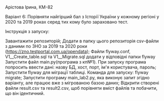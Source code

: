 Арістова Ірина, КМ-82

Варіант 6: Порівняти найгірший бал з Історії України у кожному регіоні у 2020 та 2019 роках серед тих кому було зараховано тест.

Інструкція з запуску:

Завантажити репозиторій;
Додати в папку цього репозиторія csv-файли з даними по ЗНО за 2019 та 2020 роки (https://zno.testportal.com.ua/opendata);
Файли flyway.conf, V1__Create_table.sql та V1__Migrate.sql додати у відповідні папки flyway
Запустити файл main.py(програма з кп№1). При запуску програма попросить ввести  дані: назву БД,  хост, порт, ім'я користувача, пароль;
Запустити flyway для міграції таблиці. Команда для запуску: flyway migrate;
Запустити програму main_lab2.py, яка виконує запит згідно варіанту, але працює вже з мігрованою базою даних;
Відкрити створені файли result.csv та result2.csv, щоб порівняти вміст файлів та побачити, що він ідентичний.
